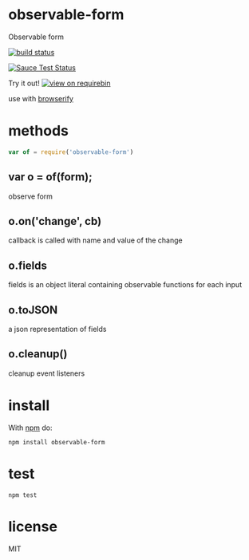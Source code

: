 # observable-form

Observable form

[![build status](https://secure.travis-ci.org/JamesKyburz/observable-form.svg)](http://travis-ci.org/JamesKyburz/observable-form)

[![Sauce Test Status](https://saucelabs.com/browser-matrix/node-observable-form.svg)](https://saucelabs.com/u/node-observable-form)

Try it out! [![view on requirebin](http://requirebin.com/badge.png)](http://requirebin.com/?gist=68acff1a09de5809378d)

use with [browserify](http://browserify.org)

# methods

``` js
var of = require('observable-form')
```

## var o = of(form);

observe form

## o.on('change', cb)

callback is called with name and value of the change

## o.fields

fields is an object literal containing observable functions for each input

## o.toJSON

a json representation of fields

## o.cleanup()

cleanup event listeners

# install

With [npm](https://npmjs.org) do:

```
npm install observable-form
```

# test

```
npm test
```

# license

MIT
